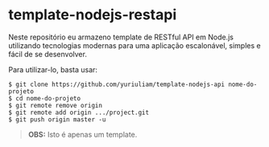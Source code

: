 # template-nodejs-restapi

Neste repositório eu armazeno template de RESTful API em Node.js utilizando tecnologias modernas para uma aplicação escalonável, simples e fácil de se desenvolver.

Para utilizar-lo, basta usar:
```shell
$ git clone https://github.com/yuriuliam/template-nodejs-api nome-do-projeto
$ cd nome-do-projeto
$ git remote remove origin
$ git remote add origin .../project.git
$ git push origin master -u
```
> **OBS:** Isto é apenas um template.
